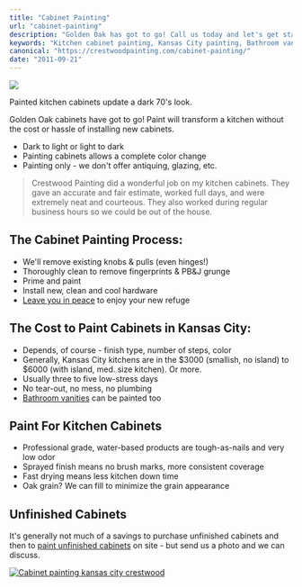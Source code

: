 ```yaml
---
title: "Cabinet Painting"
url: "cabinet-painting"
description: "Golden Oak has got to go! Call us today and let's get started on updating to a clean and modern kitchen."
keywords: "Kitchen cabinet painting, Kansas City painting, Bathroom vanity painting, wall paneling painting, Crestwood Painting"
canonical: "https://crestwoodpainting.com/cabinet-painting/"
date: "2011-09-21"
---
```


![](/images/Finished-Kitchen.jpg)

Painted kitchen cabinets update a dark 70's look.

Golden Oak cabinets have got to go! Paint will transform a kitchen without the cost or hassle of installing new cabinets.

- Dark to light or light to dark
- Painting cabinets allows a complete color change
- Painting only - we don't offer antiquing, glazing, etc.

> Crestwood Painting did a wonderful job on my kitchen cabinets. They gave an accurate and fair estimate, worked full days, and were extremely neat and courteous. They also worked during regular business hours so we could be out of the house.

## The Cabinet Painting Process:

- We'll remove existing knobs & pulls (even hinges!)
- Thoroughly clean to remove fingerprints & PB&J grunge
- Prime and paint
- Install new, clean and cool hardware
- [Leave you in peace](/painting-kitchen-cabinets/) to enjoy your new refuge

## The Cost to Paint Cabinets in Kansas City:

- Depends, of course - finish type, number of steps, color
- Generally, Kansas City kitchens are in the $3000 (smallish, no island) to $6000 (with island, med. size kitchen). Or more.
- Usually three to five low-stress days
- No tear-out, no mess, no plumbing
- [Bathroom vanities](/does-unfinished-cabinetry-pay/) can be painted too

## Paint For Kitchen Cabinets

- Professional grade, water-based products are tough-as-nails and very low odor
- Sprayed finish means no brush marks, more consistent coverage
- Fast drying means less kitchen down time
- Oak grain? We can fill to minimize the grain appearance

## Unfinished Cabinets

It's generally not much of a savings to purchase unfinished cabinets and then to [paint unfinished cabinets](/does-unfinished-cabinetry-pay/) on site - but send us a photo and we can discuss.

[![Cabinet painting kansas city crestwood](/images/Jimmy-E.jpg)](/reviews/)
